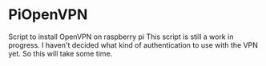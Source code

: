 # PiOpenVPN
Script to install OpenVPN on raspberry pi
This script is still a work in progress.
I haven't decided what kind of authentication to use with the VPN yet.
So this will take some time.

